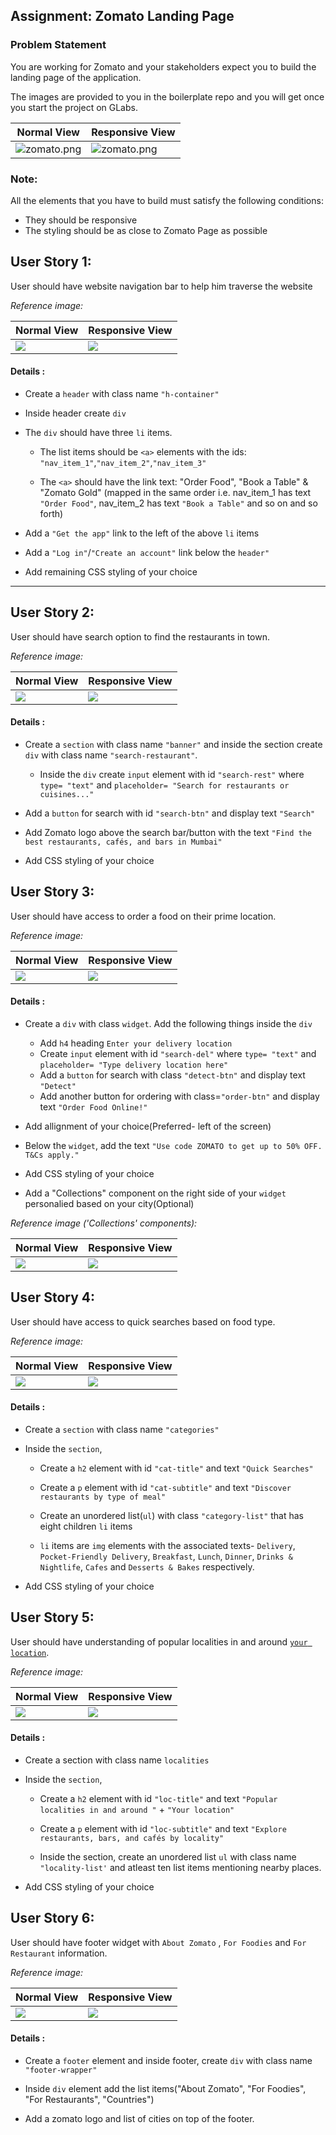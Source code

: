 ﻿## Assignment: Zomato Landing Page

### Problem Statement

You are working for Zomato and your stakeholders expect you to build the landing page of the application.


The images are provided to you in the boilerplate repo and you will get once you start the project on GLabs. 

|Normal View|Responsive View|
|--|--|
|![zomato.png](https://github.com/greyatom-school/the-minerva-project/raw/master/FEWD/sprint_2/project/zomato.png)|![zomato.png](https://github.com/greyatom-school/the-minerva-project/raw/master/FEWD/sprint_2/project/zomato-mob.png)|


### Note: 
All the elements that you have to build must satisfy the following conditions:

- They should be responsive
- The styling should be as close to Zomato Page as possible

## User Story 1:

User should have website navigation bar to help him traverse the website

*Reference image:*

|Normal View|Responsive View|
|--|--|
|![](https://github.com/greyatom-school/the-minerva-project/raw/master/FEWD/sprint_2/project/images/us_1.PNG)|![](https://github.com/greyatom-school/the-minerva-project/raw/master/FEWD/sprint_2/project/images/mus_1.PNG)|




#### Details :

- Create a `header` with class name `"h-container"`
- Inside header create `div`
- The `div` should have three `li` items. 
	- The list items should be `<a>` elements with the ids: `"nav_item_1"`,`"nav_item_2"`,`"nav_item_3"`
	
	- The `<a>` should have the link text: "Order Food", "Book a Table" & "Zomato Gold" (mapped in the same order i.e. nav_item_1 has text `"Order Food"`, nav_item_2 has text `"Book a Table"` and so on and so forth)


- Add a `"Get the app"` link to the left of the above `li` items

- Add a `"Log in"`/`"Create an account"` link below the `header"`

- Add remaining CSS styling of your choice


---



## User Story 2:

User should have search option to find the restaurants in town.

*Reference image:*

|Normal View|Responsive View|
|--|--|
|![](https://github.com/greyatom-school/the-minerva-project/raw/master/FEWD/sprint_2/project/images/us_2.PNG)|![](https://github.com/greyatom-school/the-minerva-project/raw/master/FEWD/sprint_2/project/images/mus_2.PNG)|

#### Details :


- Create a `section` with class name `"banner"` and inside the section create `div` with class name `"search-restaurant"`. 
	- Inside the `div` create `input` element with id `"search-rest"` where `type= "text"` and `placeholder= "Search for restaurants or cuisines..."`

- Add a `button` for search with id `"search-btn"` and display text `"Search"`

- Add Zomato logo above the search bar/button with the text `"Find the best restaurants, cafés, and bars in Mumbai"`

- Add CSS styling of your choice

## User Story 3:

User should have access to order a food on their prime location.

*Reference image:*


|Normal View|Responsive View|
|--|--|
|![](https://github.com/greyatom-school/the-minerva-project/raw/master/FEWD/sprint_2/project/images/us_3.PNG)|![](https://github.com/greyatom-school/the-minerva-project/raw/master/FEWD/sprint_2/project/images/mus_3.PNG)|

#### Details :


- Create a `div` with class `widget`. Add the following things inside the `div`	
	- Add `h4` heading `Enter your delivery location`
    - Create `input` element with id `"search-del"` where `type= "text"` and  `placeholder= "Type delivery location here"`
	- Add a `button` for search with class `"detect-btn"` and display text `"Detect"`
	- Add another button for ordering with class=`"order-btn"` and display text `"Order Food Online!"` 

- Add allignment of your choice(Preferred- left of the screen)
- Below the `widget`, add the text `"Use code ZOMATO to get up to 50% OFF. T&Cs apply."` 

- Add CSS styling of your choice
- Add a "Collections" component on the right side of your 	`widget` personalied based on your city(Optional)

*Reference image ('Collections' components):*


|Normal View|Responsive View|
|--|--|
|![](https://github.com/greyatom-school/the-minerva-project/raw/master/FEWD/sprint_2/project/images/us_31.PNG)|![](https://github.com/greyatom-school/the-minerva-project/raw/master/FEWD/sprint_2/project/images/mus_31.PNG)|


	
## User Story 4:

User should have access to quick searches based on food type.

*Reference image:*

|Normal View|Responsive View|
|--|--|
|![](https://github.com/greyatom-school/the-minerva-project/raw/master/FEWD/sprint_2/project/images/us_4.PNG)|![](https://github.com/greyatom-school/the-minerva-project/raw/master/FEWD/sprint_2/project/images/mus_4.PNG)|


#### Details :


- Create a `section` with class name `"categories"`

- Inside the `section`,
	- Create a `h2` element with id `"cat-title"` and text `"Quick Searches"`
	- Create a `p` element with id `"cat-subtitle"`
	and text `"Discover restaurants by type of meal"`

	- Create an unordered list(`ul`) with class `"category-list"` that has eight children `li` items
	
	- `li` items are `img` elements with the associated texts-
	 `Delivery`, `Pocket-Friendly Delivery`, `Breakfast`, `Lunch`, `Dinner`, `Drinks & Nightlife`, `Cafes` and `Desserts & Bakes` respectively. 

- Add CSS styling of your choice 


## User Story 5: 

User should have understanding of popular localities in and around <u>`your location`</u>.

*Reference image:*

|Normal View|Responsive View|
|--|--|
|![](https://github.com/greyatom-school/the-minerva-project/raw/master/FEWD/sprint_2/project/images/us_5.PNG)|![](https://github.com/greyatom-school/the-minerva-project/raw/master/FEWD/sprint_2/project/images/mus_5.PNG)|

#### Details :


- Create a section with class name `localities`

- Inside the `section`,
	- Create a `h2` element with id `"loc-title"` and text `"Popular localities in and around "` + `"Your location"`
	
	
	- Create a `p` element with id `"loc-subtitle"`
	and text `"Explore restaurants, bars, and cafés by locality"`

	- Inside the section, create an unordered list `ul` with class name `"locality-list'` and atleast ten list items mentioning nearby places. 

- Add CSS styling of your choice 



## User Story 6:

User should have footer widget with `About Zomato` , `For Foodies` and `For Restaurant` information.

*Reference image:*

|Normal View|Responsive View|
|--|--|
|![](https://github.com/greyatom-school/the-minerva-project/raw/master/FEWD/sprint_2/project/images/us_6.PNG)|![](https://github.com/greyatom-school/the-minerva-project/raw/master/FEWD/sprint_2/project/images/mus_6.PNG)|

#### Details :


- Create a `footer` element and inside footer, create `div` with class name `"footer-wrapper"` 

- Inside `div` element add the list items("About Zomato", "For Foodies", "For Restaurants", "Countries")

- Add a zomato logo and list of cities on top of the footer.
